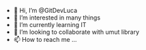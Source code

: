 - 👋 Hi, I’m @GitDevLuca
- 👀 I’m interested in many things
- 🌱 I’m currently learning IT
- 💞️ I’m looking to collaborate with umut library
- 📫 How to reach me ...

<!---
GitDevLuca/GitDevLuca is a ✨ special ✨ repository because its `README.md` (this file) appears on your GitHub profile.
You can click the Preview link to take a look at your changes.
--->
